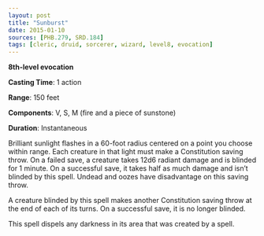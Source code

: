 ```yaml
---
layout: post
title: "Sunburst"
date: 2015-01-10
sources: [PHB.279, SRD.184]
tags: [cleric, druid, sorcerer, wizard, level8, evocation]
---
```


**8th-level evocation**

**Casting Time**: 1 action

**Range**: 150 feet

**Components**: V, S, M (fire and a piece of sunstone)

**Duration**: Instantaneous

Brilliant sunlight flashes in a 60-foot radius centered on a point you choose within range. Each creature in that light must make a Constitution saving throw. On a failed save, a creature takes 12d6 radiant damage and is blinded for 1 minute. On a successful save, it takes half as much damage and isn’t blinded by this spell. Undead and oozes have disadvantage on this saving throw.

A creature blinded by this spell makes another Constitution saving throw at the end of each of its turns. On a successful save, it is no longer blinded.

This spell dispels any darkness in its area that was created by a spell.
